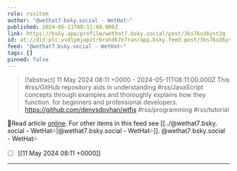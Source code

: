 ```yaml
---
role: rssitem
author: "@wethat7․bsky․social - WetHat💦"
published: 2024-05-11T08:11:00.000Z
link: https://bsky.app/profile/wethat7.bsky.social/post/3ks76u36yst2q
id: at://did:plc:yvdlpmjapztrbruhdk7e7ran/app.bsky.feed.post/3ks76u36yst2q
feed: "@wethat7․bsky․social - WetHat💦"
tags: []
pinned: false
---
```

> [!abstract] 11 May 2024 08:11 +0000 - 2024-05-11T08:11:00.000Z
> This #rss/GitHub repository aids in understanding #rss/JavaScript concepts through examples and thoroughly explains how they function. for beginners and professional developers. https://github.com/denysdovhan/wtfjs #rss/programming #rss/tutorial

🔗Read article [online](https://bsky.app/profile/wethat7.bsky.social/post/3ks76u36yst2q). For other items in this feed see [[../@wethat7․bsky․social - WetHat💦|@wethat7․bsky․social - WetHat💦]].
@wethat7․bsky․social - WetHat💦
- [ ] [[11 May 2024 08꞉11 +0000]]
- - -
